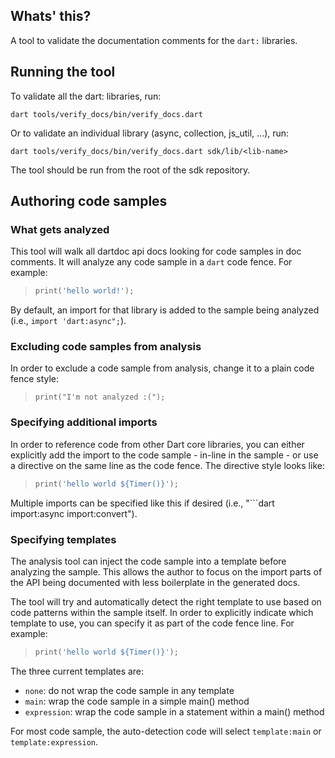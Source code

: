 ## Whats' this?

A tool to validate the documentation comments for the `dart:` libraries.

## Running the tool

To validate all the dart: libraries, run:

```
dart tools/verify_docs/bin/verify_docs.dart
```

Or to validate an individual library (async, collection, js_util, ...), run:

```
dart tools/verify_docs/bin/verify_docs.dart sdk/lib/<lib-name>
```

The tool should be run from the root of the sdk repository.

## Authoring code samples

### What gets analyzed

This tool will walk all dartdoc api docs looking for code samples in doc comments.
It will analyze any code sample in a `dart` code fence. For example:

> ```dart
> print('hello world!');
> ```

By default, an import for that library is added to the sample being analyzed (i.e.,
`import 'dart:async";`).

### Excluding code samples from analysis

In order to exclude a code sample from analysis, change it to a plain code fence style:

> ```
> print("I'm not analyzed :(");
> ```

### Specifying additional imports

In order to reference code from other Dart core libraries, you can either explicitly add
the import to the code sample - in-line in the sample - or use a directive on the same
line as the code fence. The directive style looks like:

> ```dart import:async
> print('hello world ${Timer()}');
> ```

Multiple imports can be specified like this if desired (i.e., "```dart import:async import:convert").

### Specifying templates

The analysis tool can inject the code sample into a template before analyzing the
sample. This allows the author to focus on the import parts of the API being
documented with less boilerplate in the generated docs.

The tool will try and automatically detect the right template to use based on
code patterns within the sample itself. In order to explicitly indicate which template
to use, you can specify it as part of the code fence line. For example:

> ```dart template:main
> print('hello world ${Timer()}');
> ```

The three current templates are:
- `none`: do not wrap the code sample in any template
- `main`: wrap the code sample in a simple main() method
- `expression`: wrap the code sample in a statement within a main() method

For most code sample, the auto-detection code will select `template:main` or
`template:expression`.
